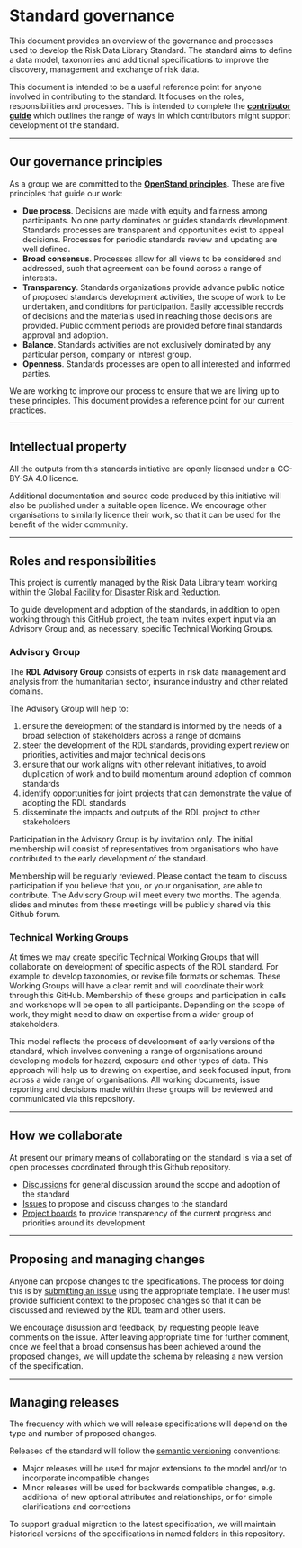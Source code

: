 # Standard governance

This document provides an overview of the governance and processes used to develop the Risk Data Library Standard. The standard aims to define a data model, taxonomies and additional specifications to improve the discovery, management and exchange of risk data.

This document is intended to be a useful reference point for anyone involved in contributing to the standard. It focuses on the roles, responsibilities and processes. This is intended to complete the [**contributor guide**](https://github.com/GFDRR/rdl-standard/blob/main/CONTRIBUTING.md) which outlines the range of ways in which contributors might support development of the standard.

______________________________________________________________________

## Our governance principles

As a group we are committed to the [**OpenStand principles**](https://open-stand.org/about-us/principles/). These are five principles that guide our work:

- **Due process**. Decisions are made with equity and fairness among participants. No one party dominates or guides standards development. Standards processes are transparent and opportunities exist to appeal decisions. Processes for periodic standards review and updating are well defined.
- **Broad consensus**. Processes allow for all views to be considered and addressed, such that agreement can be found across a range of interests.
- **Transparency**. Standards organizations provide advance public notice of proposed standards development activities, the scope of work to be undertaken, and conditions for participation. Easily accessible records of decisions and the materials used in reaching those decisions are provided. Public comment periods are provided before final standards approval and adoption.
- **Balance**. Standards activities are not exclusively dominated by any particular person, company or interest group.
- **Openness**. Standards processes are open to all interested and informed parties.

We are working to improve our process to ensure that we are living up to these principles. This document provides a reference point for our current practices.

______________________________________________________________________

## Intellectual property

All the outputs from this standards initiative are openly licensed under a CC-BY-SA 4.0 licence.

Additional documentation and source code produced by this initiative will also be published under a suitable open licence. We encourage other organisations to similarly licence their work, so that it can be used for the benefit of the wider community.

______________________________________________________________________

## Roles and responsibilities

This project is currently managed by the Risk Data Library team working within the
[Global Facility for Disaster Risk and Reduction](https://www.gfdrr.org/en).

To guide development and adoption of the standards, in addition to open working through this GitHub project, the team invites expert input via an Advisory Group and, as
necessary, specific Technical Working Groups.

### Advisory Group

The **RDL Advisory Group** consists of experts in risk data management and analysis from the humanitarian sector, insurance industry and other related domains.

The Advisory Group will help to:

1. ensure the development of the standard is informed by the needs of a broad selection of stakeholders across a range of domains
1. steer the development of the RDL standards, providing expert review on priorities, activities and major technical decisions
1. ensure that our work aligns with other relevant initiatives, to avoid duplication of work and to build momentum around adoption of common standards
1. identify opportunities for joint projects that can demonstrate the value of adopting the RDL standards
1. disseminate the impacts and outputs of the RDL project to other stakeholders

Participation in the Advisory Group is by invitation only. The initial membership will consist of representatives from organisations who have contributed to the early development of the standard.

Membership will be regularly reviewed. Please contact the team to discuss participation if you believe that you, or your organisation, are able to contribute.
The Advisory Group will meet every two months. The agenda, slides and minutes from these meetings will be publicly shared via this Github forum.

### Technical Working Groups

At times we may create specific Technical Working Groups that will collaborate on development of specific aspects of the RDL standard. For example to develop taxonomies, or revise file formats or schemas. These Working Groups will have a clear remit and will coordinate their work through this GitHub.
Membership of these groups and participation in calls and workshops will be open to all participants. Depending on the scope of work, they might need to draw on expertise from a wider group of stakeholders.

This model reflects the process of development of early versions of the standard, which involves convening a range of organisations around developing models for hazard, exposure and other types of data. This approach will help us to drawing on expertise, and seek focused input, from across a wide range of organisations.
All working documents, issue reporting and decisions made within these groups will be reviewed and communicated via this repository.

______________________________________________________________________

## How we collaborate

At present our primary means of collaborating on the standard is via a set of open processes coordinated through this Github repository.

- [Discussions](https://github.com/GFDRR/rdl-standard/discussions) for general discussion around the scope and adoption of the standard
- [Issues](https://github.com/GFDRR/rdl-standard/issues) to propose and discuss changes to the standard
- [Project boards](https://github.com/GFDRR/rdl-standard/projects) to provide transparency of the current progress and priorities around its development

______________________________________________________________________

## Proposing and managing changes

Anyone can propose changes to the specifications. The process for doing this is by [submitting an issue](https://github.com/GFDRR/rdl-standard/issues) using the appropriate template. The user must provide sufficient context to the proposed changes so that it can be discussed and reviewed by the RDL team and other users.

We encourage disussion and feedback, by requesting people leave comments on the issue. After leaving appropriate time for further comment, once we feel that a broad consensus has been achieved around the proposed changes, we will update the schema by releasing a new version of the specification.

______________________________________________________________________

## Managing releases

The frequency with which we will release specifications will depend on the type and number of proposed changes.

Releases of the standard will follow the [semantic versioning](https://semver.org/) conventions:

- Major releases will be used for major extensions to the model and/or to incorporate incompatible changes
- Minor releases will be used for backwards compatible changes, e.g. additional of new optional attributes and relationships, or for simple clarifications and corrections

To support gradual migration to the latest specification, we will maintain historical versions of the specifications in named folders in this repository.
